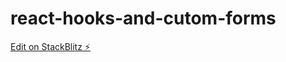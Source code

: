 # react-hooks-and-cutom-forms

[Edit on StackBlitz ⚡️](https://stackblitz.com/edit/react-hooks-and-cutom-forms)